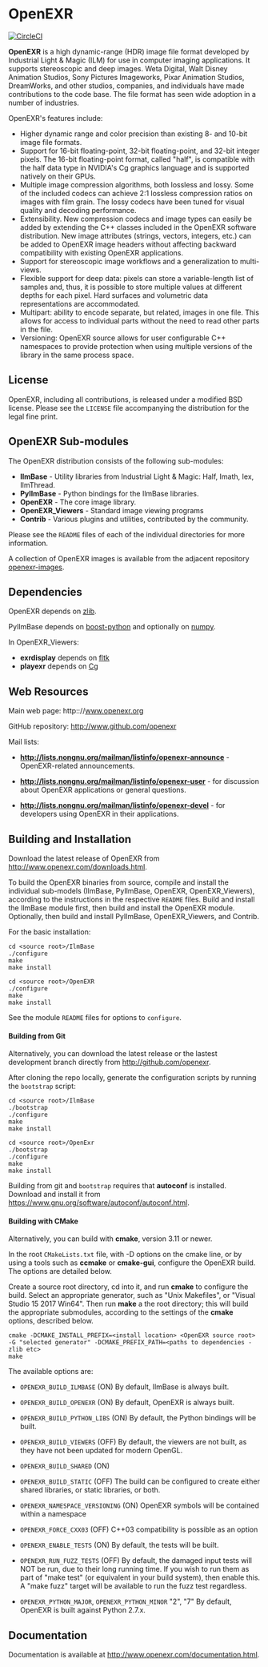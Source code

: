 OpenEXR
=======

[![CircleCI](https://circleci.com/gh/aloysbaillet/openexr/tree/testing_circle_ci.svg?style=svg)](https://circleci.com/gh/aloysbaillet/openexr/tree/testing_circle_ci)

**OpenEXR** is a high dynamic-range (HDR) image file format developed
by Industrial Light & Magic (ILM) for use in computer imaging
applications. It supports stereoscopic and deep images.  Weta Digital,
Walt Disney Animation Studios, Sony Pictures Imageworks, Pixar
Animation Studios, DreamWorks, and other studios, companies, and
individuals have made contributions to the code base. The file format
has seen wide adoption in a number of industries.

OpenEXR's features include:

* Higher dynamic range and color precision than existing 8- and 10-bit
  image file formats.
* Support for 16-bit floating-point, 32-bit floating-point, and
  32-bit integer pixels. The 16-bit floating-point format, called "half",
  is compatible with the half data type in NVIDIA's Cg graphics language
  and is supported natively on their GPUs.
* Multiple image compression algorithms, both lossless and lossy. Some of
  the included codecs can achieve 2:1 lossless compression ratios on images
  with film grain.  The lossy codecs have been tuned for visual quality and
  decoding performance.
* Extensibility. New compression codecs and image types can easily be added
  by extending the C++ classes included in the OpenEXR software distribution.
  New image attributes (strings, vectors, integers, etc.) can be added to
  OpenEXR image headers without affecting backward compatibility with
  existing OpenEXR applications. 
* Support for stereoscopic image workflows and a generalization
  to multi-views.
* Flexible support for deep data: pixels can store a variable-length list
  of samples and, thus, it is possible to store multiple values at different
  depths for each pixel. Hard surfaces and volumetric data representations
  are accommodated.
* Multipart: ability to encode separate, but related, images in one file.
  This allows for access to individual parts without the need to read other
  parts in the file.
* Versioning: OpenEXR source allows for user configurable C++
  namespaces to provide protection when using multiple versions of the
  library in the same process space.

License
-------

OpenEXR, including all contributions, is released under a modified BSD
license. Please see the ``LICENSE`` file accompanying the distribution
for the legal fine print.
      
OpenEXR Sub-modules
-------------------

The OpenEXR distribution consists of the following sub-modules:

* **IlmBase** - Utility libraries from Industrial Light & Magic: Half, Imath, Iex, IlmThread.
* **PyIlmBase** - Python bindings for the IlmBase libraries.
* **OpenEXR** - The core image library.
* **OpenEXR_Viewers** - Standard image viewing programs
* **Contrib** - Various plugins and utilities, contributed by the community.
    
Please see the ``README`` files of each of the individual directories for more information.

A collection of OpenEXR images is available from the adjacent repository
[openexr-images](https://github.com/openexr/openexr-images).

Dependencies
------------

OpenEXR depends on [zlib](https://zlib.net).

PyIlmBase depends on [boost-python](https://github.com/boostorg/python) and
optionally on [numpy](http://www.numpy.org).

In OpenEXR_Viewers:

* **exrdisplay** depends on [fltk](http://www.fltk.org/index.php)
* **playexr** depends on [Cg](https://developer.nvidia.com/cg-toolkit)

Web Resources
-------------

Main web page: http:://www.openexr.org

GitHub repository: http://www.github.com/openexr

Mail lists:

* **http://lists.nongnu.org/mailman/listinfo/openexr-announce** - OpenEXR-related announcements.

* **http://lists.nongnu.org/mailman/listinfo/openexr-user** - for discussion about OpenEXR applications or general questions.

* **http://lists.nongnu.org/mailman/listinfo/openexr-devel** - for developers using OpenEXR in their applications.

Building and Installation
-------------------------

Download the latest release of OpenEXR from
http://www.openexr.com/downloads.html.

To build the OpenEXR binaries from source, compile and install the
individual sub-models (IlmBase, PyIlmBase, OpenEXR, OpenEXR_Viewers),
according to the instructions in the respective ``README``
files. Build and install the IlmBase module first, then build and
install the OpenEXR module. Optionally, then build and install
PyIlmBase, OpenEXR_Viewers, and Contrib.

For the basic installation:

    cd <source root>/IlmBase
    ./configure
    make
    make install

    cd <source root>/OpenEXR
    ./configure
    make 
    make install

See the module ``README`` files for options to ``configure``.

#### Building from Git

Alternatively, you can download the latest release or the lastest
development branch directly from http://github.com/openexr.

After cloning the repo locally, generate the configuration scripts by
running the ``bootstrap`` script:

    cd <source root>/IlmBase
    ./bootstrap
    ./configure
    make
    make install

    cd <source root>/OpenExr
    ./bootstrap
    ./configure
    make
    make install

Building from git and ``bootstrap`` requires that **autoconf** is
installed.  Download and install it from
https://www.gnu.org/software/autoconf/autoconf.html.

#### Building with CMake

Alternatively, you can build with **cmake**, version 3.11 or newer. 

In the root ``CMakeLists.txt`` file, with -D options on the cmake
line, or by using a tools such as **ccmake** or **cmake-gui**,
configure the OpenEXR build. The options are detailed below.

Create a source root directory, cd into it, and run **cmake** to configure
the build.  Select an appropriate generator, such as "Unix Makefiles",
or "Visual Studio 15 2017 Win64". Then run **make** a the root
directory; this will build the appropriate submodules, according to
the settings of the **cmake** options, described below.

    cmake -DCMAKE_INSTALL_PREFIX=<install location> <OpenEXR source root> -G "selected generator" -DCMAKE_PREFIX_PATH=<paths to dependencies - zlib etc>
    make

The available options are:

* ``OPENEXR_BUILD_ILMBASE`` (ON)
By default, IlmBase is always built.

* ``OPENEXR_BUILD_OPENEXR`` (ON)
By default, OpenEXR is always built.

* ``OPENEXR_BUILD_PYTHON_LIBS`` (ON)
By default, the Python bindings will be built.

* ``OPENEXR_BUILD_VIEWERS`` (OFF)
By default, the viewers are not built, as they have not been updated for
modern OpenGL.

* ``OPENEXR_BUILD_SHARED`` (ON)
* ``OPENEXR_BUILD_STATIC`` (OFF)
The build can be configured to create either shared libraries, or static 
libraries, or both.

* ``OPENEXR_NAMESPACE_VERSIONING`` (ON)
OpenEXR symbols will be contained within a namespace

* ``OPENEXR_FORCE_CXX03`` (OFF)
C++03 compatibility is possible as an option

* ``OPENEXR_ENABLE_TESTS`` (ON)
By default, the tests will be built.

* ``OPENEXR_RUN_FUZZ_TESTS`` (OFF)
By default, the damaged input tests will NOT be run, due to their long
running time. If you wish to run them as part of "make test" (or equivalent
in your build system), then enable this. A "make fuzz" target will be
available to run the fuzz test regardless.

* ``OPENEXR_PYTHON_MAJOR``, ``OPENEXR_PYTHON_MINOR`` "2", "7"
By default, OpenEXR is built against Python 2.7.x.

## Documentation

Documentation is available at http://www.openexr.com/documentation.html.

